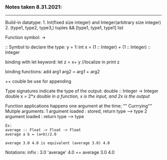 
### Notes taken 8.31.2021:
---

Build-in datatype:
    1. Int(fixed size integer) and Integer(arbitrary size integer)
    2. (type1, type2, type3,) tuples && [type1, type1, type1] list

Function symbol: ->

:: Symbol to declare the type:
    y = 1::int 
    x = (1 :: Integer) + (1 :: Integer) :: Integer

binding with let keyword:
    let z = x+ y //localize
    in print z 

binding functions:
    add          arg1  arg2 = arg1 + arg2 
    <Function>

 ++ couble be use for appending

 Type signatures indicate the type of the output:
    double :: Integer -> Integer
    double x = 2*x    *double in a function, x is the input, and 2x is the output*

 
Function applications happens one argument at the time; "" Currrying"" 
Mutiple arguments:
    1 argument loaded : stored, return type --> type
    2 argument loaded : return type --> type

    Ex:
    average :: Float -> Float -> Float
    average a b = (a+b)/2.0

    average 3.0 4.0 is equivalent (average 3.0) 4.0


Notations:
    infix : 3.0 'average' 4.0 == average 3.0 4.0
